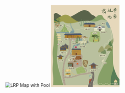![LRP Map with Pool](https://www.fcpr.us/home/showpublishedimage/15289/637485555904570000)
<img src="./images/image.png" style="zoom:25%;" />
